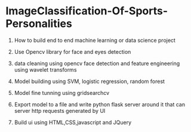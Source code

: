 # ImageClassification-Of-Sports-Personalities
1) How to build end to end machine learning or data science project

2) Use Opencv library for face and eyes detection

3) data cleaning using opencv face detection and feature engineering using wavelet transforms

4) Model building using SVM, logistic regression, random  forest

5) Model fine tunning using gridsearchcv

6) Export model to a file and write python flask server around it that can server http requests generated by UI

7) Build ui using HTML,CSS,javascript and JQuery
